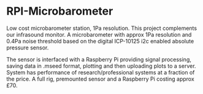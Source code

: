 # RPI-Microbarometer
Low cost microbarometer station, 1Pa resolution.
This project complements our infrasound monitor. A microbarometer with approx 1Pa resolution and 0.4Pa noise threshold 
based on the digital ICP-10125 i2c enabled absolute pressure sensor. 

The sensor is interfaced with a Raspberry Pi providing signal processing, saving data in .mseed format, plotting and then uploading plots to a server. 
System has performance of research/professional systems at a fraction of the price. A full rig, premounted sensor and a Raspberry Pi costing approx £70.
